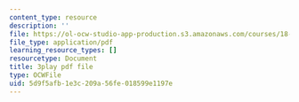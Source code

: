 ```yaml
---
content_type: resource
description: ''
file: https://ol-ocw-studio-app-production.s3.amazonaws.com/courses/18-01sc-single-variable-calculus-fall-2010/5d9f5afb1e3c209a56fe018599e1197e_TpWQlKHPyJ4.pdf
file_type: application/pdf
learning_resource_types: []
resourcetype: Document
title: 3play pdf file
type: OCWFile
uid: 5d9f5afb-1e3c-209a-56fe-018599e1197e
---
```

